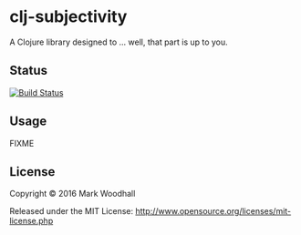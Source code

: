 # clj-subjectivity

A Clojure library designed to ... well, that part is up to you.

## Status

[![Build Status](https://api.travis-ci.org/markwoodhall/clj-subjectivity.svg?branch=master)](https://api.travis-ci.org/repositories/markwoodhall/clj-subjectivity)

## Usage

FIXME

## License

Copyright © 2016 Mark Woodhall

Released under the MIT License: http://www.opensource.org/licenses/mit-license.php
